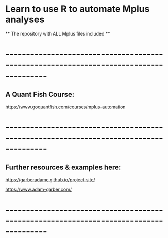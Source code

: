 # Learn to use R to automate Mplus analyses 

** The repository with ALL Mplus files included **

# --------------------------------------------------------------------------------------

## A Quant Fish Course:

https://www.goquantfish.com/courses/mplus-automation

# --------------------------------------------------------------------------------------


## Further resources & examples here:
  
https://garberadamc.github.io/project-site/

https://www.adam-garber.com/
  
# --------------------------------------------------------------------------------------



